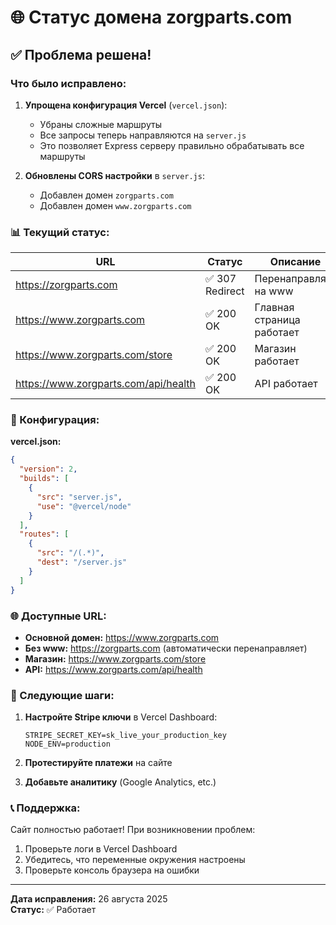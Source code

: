 # 🌐 Статус домена zorgparts.com

## ✅ Проблема решена!

### Что было исправлено:

1. **Упрощена конфигурация Vercel** (`vercel.json`):
   - Убраны сложные маршруты
   - Все запросы теперь направляются на `server.js`
   - Это позволяет Express серверу правильно обрабатывать все маршруты

2. **Обновлены CORS настройки** в `server.js`:
   - Добавлен домен `zorgparts.com`
   - Добавлен домен `www.zorgparts.com`

### 📊 Текущий статус:

| URL | Статус | Описание |
|-----|--------|----------|
| https://zorgparts.com | ✅ 307 Redirect | Перенаправляет на www |
| https://www.zorgparts.com | ✅ 200 OK | Главная страница работает |
| https://www.zorgparts.com/store | ✅ 200 OK | Магазин работает |
| https://www.zorgparts.com/api/health | ✅ 200 OK | API работает |

### 🔧 Конфигурация:

**vercel.json:**
```json
{
  "version": 2,
  "builds": [
    {
      "src": "server.js",
      "use": "@vercel/node"
    }
  ],
  "routes": [
    {
      "src": "/(.*)",
      "dest": "/server.js"
    }
  ]
}
```

### 🌐 Доступные URL:

- **Основной домен:** https://www.zorgparts.com
- **Без www:** https://zorgparts.com (автоматически перенаправляет)
- **Магазин:** https://www.zorgparts.com/store
- **API:** https://www.zorgparts.com/api/health

### 🎯 Следующие шаги:

1. **Настройте Stripe ключи** в Vercel Dashboard:
   ```
   STRIPE_SECRET_KEY=sk_live_your_production_key
   NODE_ENV=production
   ```

2. **Протестируйте платежи** на сайте

3. **Добавьте аналитику** (Google Analytics, etc.)

### 📞 Поддержка:

Сайт полностью работает! При возникновении проблем:
1. Проверьте логи в Vercel Dashboard
2. Убедитесь, что переменные окружения настроены
3. Проверьте консоль браузера на ошибки

---
**Дата исправления:** 26 августа 2025  
**Статус:** ✅ Работает
